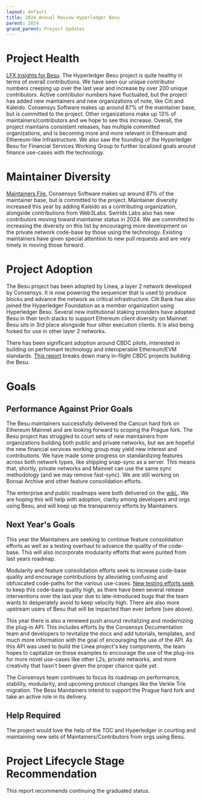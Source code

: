```yaml
---
layout: default
title: 2024 Annual Review Hyperledger Besu
parent: 2024
grand_parent: Project Updates
---
```


# Project Health
[LFX Insights for Besu](https://insights.lfx.linuxfoundation.org/foundation/hyp/overview?project=besu&bestPractice=false). 
The Hyperledger Besu project is quite healthy in terms of overall contributions. We have seen our unique contributor numbers creeping up over the last year and increase by over 200 unique contributors. Active contributor numbers have fluctuated, but the project has added new maintainers and new organizations of note, like Citi and Kaleido. Consensys Software makes up around 87% of the maintainer base, but is committed to the project. Other organizations make up 13% of maintainers/contributors and we hope to see this increase. Overall, the project maintains consistent releases, has multiple committed organizations, and is becoming more and more relevant in Ethereum and Ethereum-like infrastructure. We also saw the founding of the Hyperledger Besu for Financial Services Working Group to further localized goals around finance use-cases with the technology. 

# Maintainer Diversity

[Maintainers File.](https://github.com/hyperledger/besu/blob/main/MAINTAINERS.md) Consensys Software makes up around 87% of the maintainer base, but is committed to the project. Maintainer diversity increased this year by adding Kaleido as a contributing organization, alongside contributions from Web3Labs. Swirlds Labs also has new contributors moving toward maintainer status in 2024. We are committed to increasing the diversity on this list by encouraging more development on the private network code-base by those using the technology. Existing maintainers have given special attention to new pull requests and are very timely in moving those forward. 


# Project Adoption	

The Besu project has been adopted by Linea, a layer 2 network developed by Consensys. It is now powering the sequencer that is used to produce blocks and advance the network as critical infrastructure. Citi Bank has also joined the Hyperledger Foundation as a member organization using Hyperledger Besu. Several new institutional staking providers have adopted Besu in their tech stacks to support Ethereum client diversity on Mainnet. Besu sits in 3rd place alongside four other execution clients. It is also being forked for use in other layer 2 networks. 

There has been significant adoption around CBDC pilots, interested in building on performant technology and interoperable Ethereum/EVM standards. [This report](https://www.linuxfoundation.org/hubfs/Hyperledger_CBDC%20ebook_V2.pdf?hsLang=en) breaks down many in-flight CBDC projects building the Besu. 

# Goals

## Performance Against Prior Goals
The Besu maintainers successfully delivered the Cancun hard fork on Ethereum Mainnet and are looking forward to scoping the Prague fork. The Besu project has struggled to court sets of new maintainers from organizations building both public and private networks, but we are hopeful the new financial services working group may yield new interest and contributions. We have made some progress on standardizing features across both network types, like shipping snap-sync as a server. This means that, shortly, private networks and Mainnet can use the same sync methodology (and we may remove fast-sync). We are still working on Bonsai Archive and other feature consolidation efforts. 

The enterprise and public roadmaps were both delivered on the [wiki.](https://wiki.hyperledger.org/pages/viewpage.action?pageId=24781786). We are hoping this will help with adoption, clarity among developers and orgs using Besu, and will keep up the transparency efforts by Maintainers. 


## Next Year's Goals

This year the Maintainers are seeking to continue feature consolidation efforts as well as a testing overhaul to advance the quality of the code-base. This will also incorporate modularity efforts that were punted from last years roadmap. 

Modularity and feature consolidation efforts seek to increase code-base quality and encourage contributions by alleviating confusing and obfuscated code-paths for the various use-cases. [New testing efforts seek](https://wiki.hyperledger.org/display/BESU/Testing+Taskforce+Brainstorming) to keep this code-base quality high, as there have been several release interventions over the last year due to late-introduced bugs that the team wants to desperately avoid to keep velocity high. There are also more upstream users of Besu that will be impacted than ever before (see above).

This year there is also a renewed push around revitalizing and modernizing the plug-in API. This includes efforts by the Consensys Documentation team and developers to revitalize the docs and add tutorials, templates, and much more information with the goal of encouraging the use of the API. As this API was used to build the Linea project's key components, the team hopes to capitalize on these examples to encourage the use of the plug-ins for more novel use-cases like other L2s, private networks, and more creativity that hasn't been given the proper chance quite yet. 

The Consensys team continues to focus its roadmap on performance, stability, modularity, and upcoming protocol changes like the Verkle Trie migration. The Besu Maintainers intend to support the Prague hard fork and take an active role in its delivery. 

## Help Required
The project would love the help of the TOC and Hyperledger in courting and maintaining new sets of Maintainers/Contributors from orgs using Besu. 

# Project Lifecycle Stage Recommendation
This report recommends continuing the graduated status. 

